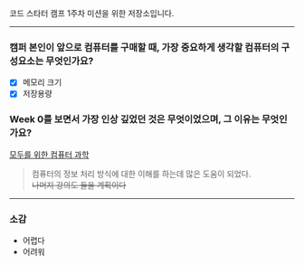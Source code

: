 코드 스타터 캠프 1주차 미션을 위한 저장소입니다.

<!--Line-->
---
### 캠퍼 본인이 앞으로 컴퓨터를 구매할 때, 가장 중요하게 생각할 컴퓨터의 구성요소는 무엇인가요?
- [x] 메모리 크기
- [x] 저장용량
### Week 0를 보면서 가장 인상 깊었던 것은 무엇이었으며, 그 이유는 무엇인가요?
[모두를 위한 컴퓨터 과학](https://www.boostcourse.org/cs112/lecture/118997/?isDesc=false)
>컴퓨터의 정보 처리 방식에 대한 이해를 하는데 많은 도움이 되었다.
<br>~~나머지 강의도 들을 계획이다~~
<!--Line-->
---
### 소감
* 어렵다
* 어려워
